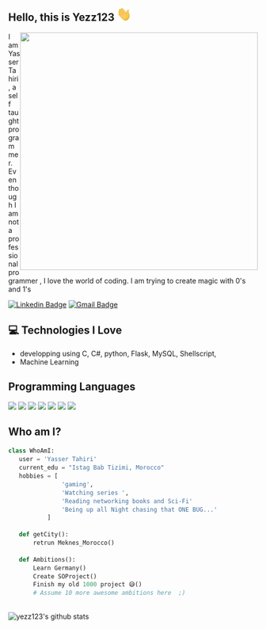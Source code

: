<h2> Hello, this is Yezz123  <img src="https://raw.githubusercontent.com/ABSphreak/ABSphreak/master/gifs/Hi.gif" width="30px"></h2><img width="480" height="480" align='right' src="https://user-images.githubusercontent.com/52716203/88455539-f2e3e480-ce6d-11ea-9825-55b25f9caa05.jpg">
I am Yasser Tahiri, a self taught programmer. Even though I am not a professional programmer , I love the world of coding. I am trying to create magic with 0's and 1's

<br/>

[![Linkedin Badge](https://img.shields.io/badge/-annu-blue?style=flat-square&logo=Linkedin&logoColor=white&link=https://www.linkedin.com/in/annu-jolly/)](https://www.linkedin.com/in/annu-jolly/) [![Gmail Badge](https://img.shields.io/badge/-annujolly17@gmail.com-c14438?style=flat-square&logo=Gmail&logoColor=white&link=mailto:annujolly17@gmail.com)](mailto:yasserth19@gmail.com)



## :computer: Technologies I Love
* developping using  C, C#, python, Flask, MySQL, Shellscript,
* Machine Learning


## Programming Languages
 <img src = 'https://image.flaticon.com/icons/svg/1822/1822899.svg' height='30'/> <img src = 'https://github.com/MarikIshtar007/MarikIshtar007/blob/master/images/c-original.svg' width='30'/> <img src = 'https://image.flaticon.com/icons/svg/2721/2721194.svg' width='30'/>  <img src = 'https://github.com/MarikIshtar007/MarikIshtar007/blob/master/images/flask.png' width='30'/>  <img src = 'https://image.flaticon.com/icons/svg/513/513934.svg' width='30'/> <img src = 'https://github.com/MarikIshtar007/MarikIshtar007/blob/master/images/sql.svg' width='30'/> <img src = 'https://image.flaticon.com/icons/svg/2970/2970533.svg' width='30'/>
 


 ## Who am I?
 ```python
 class WhoAmI:
 	user = 'Yasser Tahiri'
	current_edu = "Istag Bab Tizimi, Morocco"
	hobbies = [
				'gaming',
				'Watching series ',
				'Reading networking books and Sci-Fi'
				'Being up all Night chasing that ONE BUG...'
			]
	
	def getCity():
		retrun Meknes_Morocco()
	
	def Ambitions():
		Learn Germany()
		Create SOProject()
		Finish my old 1000 project 😅()
		# Assume 10 more awesome ambitions here  ;)
	
 ```


![yezz123's github stats](https://github-readme-stats.vercel.app/api?username=yezz123&show_icons=true&hide=[%22issues%22])
 
 
